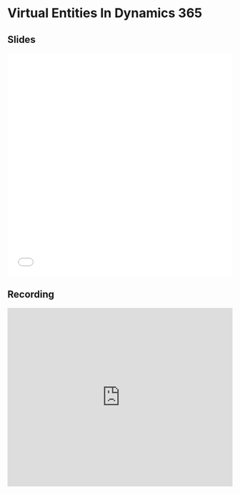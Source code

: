 # Virtual Entities In Dynamics 365


## Slides
<iframe src="//slides.com/ashv/virtual-entities-in-dynamics-365/embed" width="100%" height="500" scrolling="no" frameborder="0" webkitallowfullscreen mozallowfullscreen allowfullscreen></iframe>


## Recording
<iframe width="100%" height="400" src="https://www.youtube.com/embed/Ft_IqbbvNp0" frameborder="0" allow="autoplay; encrypted-media" allowfullscreen></iframe>
